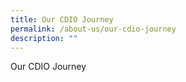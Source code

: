 ```yaml
---
title: Our CDIO Journey
permalink: /about-us/our-cdio-journey
description: ""
---
```

Our CDIO Journey
